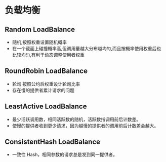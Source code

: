 # 负载均衡

## Random LoadBalance

* 随机,按照权重设置随机概率
* 在一个截面上碰撞概率高,但调用量越大分布越均匀,而且按概率使用权重后也比较均匀,有利于动态调整使用者权重

## RoundRobin LoadBalance

* 轮询 按照公约后权重设计轮询比率
* 存在慢的提供者累计请求的问题

## LeastActive LoadBalance

* 最少活跃调用数，相同活跃数的随机，活跃数指调用前后计数差。
* 使慢的提供者收到更少请求，因为越慢的提供者的调用前后计数差会越大。

## ConsistentHash LoadBalance

* 一致性 Hash，相同参数的请求总是发到同一提供者。


